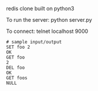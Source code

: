 redis clone built on python3

To run the server:
    python server.py
  
To connect:
    telnet localhost 9000

    # sample input/output
    SET foo 2
    OK
    GET foo
    2
    DEL foo
    OK
    GET foos
    NULL
    
  
  

